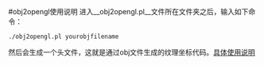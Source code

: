 #obj2opengl使用说明
进入__obj2opengl.pl__文件所在文件夹之后，输入如下命令：

```
./obj2opengl.pl yourobjfilename
```
然后会生成一个头文件，这就是通过obj文件生成的纹理坐标代码。[具体使用说明](http://heikobehrens.net/2009/08/27/obj2opengl/)